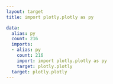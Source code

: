 ```yaml
---
layout: target
title: import plotly.plotly as py

data:
  alias: py
  count: 216
  imports:
  - alias: py
    count: 216
    import: import plotly.plotly as py
    target: plotly.plotly
  target: plotly.plotly
---
```

